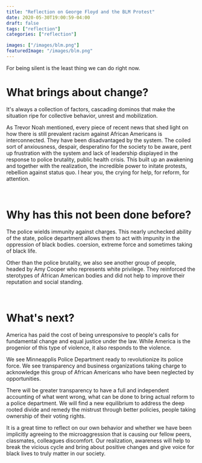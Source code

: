 ```yaml
---
title: "Reflection on George Floyd and the BLM Protest"
date: 2020-05-30T19:00:59-04:00
draft: false
tags: ["reflection"]
categories: ["reflection"]

images: ["/images/blm.png"]
featuredImage: "/images/blm.png"
---
```


For being silent is the least thing we can do right now.

<!--more-->

# What brings about change?

It's always a collection of factors, cascading dominos that make the situation ripe for collective behavior, unrest and mobilization. 

As Trevor Noah mentioned, every piece of recent news that shed light on how there is still prevalent racism against African Americans is interconnected. They have been disadvantaged by the system. The coiled sort of anxiousness, despair, desperatino for the society to be aware, pent up frustration with the system and lack of leadership displayed in the response to police brutality, public health crisis. This built up an awakening and together with the realization, the incredible power to initate protests, rebellion against status quo. I hear you, the crying for help, for reform, for attention.

<p>&nbsp; </p>

# Why has this not been done before?

The police wields immunity against charges. This nearly unchecked ability of the state, police department allows them to act with impunity in the oppression of black bodies. coersion, extreme force and sometimes taking of black life. 

Other than the police brutality, we also see another group of people, headed by Amy Cooper who represents white privilege. They reinforced the sterotypes of African American bodies and did not help to improve their reputation and social standing. 

<p>&nbsp; </p>

# What's next?

America has paid the cost of being unresponsive to people's calls for fundamental change and equal justice under the law. While America is the progenior of this type of violence, it also responds to the violence.

We see Minneapplis Police Department ready to revolutionize its police force. We see transparency and business organizations taking charge to acknowledge this group of African Americans who have been neglected by opportunities. 

There will be greater transparency to have a full and independent accounting of what went wrong, what can be done to bring actual reform to a police department. We will find a new equilibrium to address the deep rooted divide and remedy the mistrust through better policies, people taking ownership of their voting rights. 

It is a great time to reflect on our own behavior and whether we have been implicitly agreeing to the microaggression that is causing our fellow peers, classmates, colleagues discomfort. Our realization, awareness will help to break the vicious cycle and bring about positive changes and give voice for black lives to truly matter in our society.


